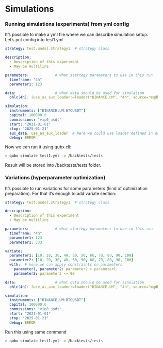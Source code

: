 # Simulations

### Running simulations (experiments) from yml config

It’s possible to make a yml file where we can describe simulation setup. Let’s put config into test1.yml

```yaml
strategy: test.model.Strategy1  # strategy class

description: 
  - Description of this experiment
  - May be multiline

parameters:            # what startegy parameters to use in this run
  timeframe: "4h"
  parameter1: 123

data:                  # what data should be used for simulation
  ohlc(4h): (use_as_aux_loader:=loader("BINANCE.UM", "4h", source="mqdb::nebula"))

simulation:
  instruments: ["BINANCE.UM:BTCUSDT"]
  capital: 100000.0
  commissions: "vip0_usdt"
  start: "2021-01-01"
  stop: "2025-01-21"
  aux_data: use_as_aux_loader  # here we could use loader defined in data section !
  debug: ERROR
```

Now we can run it using qubx cli:

```bash
> qubx simulate test1.yml -o /backtests/tests
```

Result will be stored into /backtests/tests folder.

### Variations (hyperparameter optimization)

It’s possible to run variations for some parameters (kind of optimization preparation). For that it’s enough to add  variate section:

```yaml
strategy: test.model.Strategy1  # strategy class

description: 
  - Description of this experiment
  - May be multiline

parameters:            # what startegy parameters to use in this run
  timeframe: "4h"
  parameter1: 123
  parameter1: 333

variate:
  parameter1: [10, 20, 30, 40, 50, 50, 60, 70, 80, 90, 100]
  parameter2: [10, 20, 30, 40, 50, 50, 60, 70, 80, 90, 100]
  with:  # here we can apply constraints on parameters
    parameter1, parameter2: parameter2 > parameter1
    parameter2: parameter2 <= 90

data:                  # what data should be used for simulation
  ohlc(4h): (use_as_aux_loader:=loader("BINANCE.UM", "4h", source="mqdb::nebula"))

simulation:
  instruments: ["BINANCE.UM:BTCUSDT"]
  capital: 100000.0
  commissions: "vip0_usdt"
  start: "2021-01-01"
  stop: "2025-01-21"
  debug: ERROR
```

Run this using same command

```bash
> qubx simulate test1.yml -o /backtests/tests
```